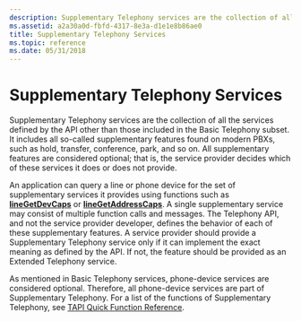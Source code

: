 ```yaml
---
description: Supplementary Telephony services are the collection of all the services defined by the API other than those included in the Basic Telephony subset.
ms.assetid: a2a30a0d-fbfd-4317-8e3a-d1e1e8b86ae0
title: Supplementary Telephony Services
ms.topic: reference
ms.date: 05/31/2018
---
```


# Supplementary Telephony Services

Supplementary Telephony services are the collection of all the services defined by the API other than those included in the Basic Telephony subset. It includes all so-called supplementary features found on modern PBXs, such as hold, transfer, conference, park, and so on. All supplementary features are considered optional; that is, the service provider decides which of these services it does or does not provide.

An application can query a line or phone device for the set of supplementary services it provides using functions such as [**lineGetDevCaps**](/windows/win32/api/tapi/nf-tapi-linegetdevcaps) or [**lineGetAddressCaps**](/windows/win32/api/tapi/nf-tapi-linegetaddresscaps). A single supplementary service may consist of multiple function calls and messages. The Telephony API, and not the service provider developer, defines the behavior of each of these supplementary features. A service provider should provide a Supplementary Telephony service only if it can implement the exact meaning as defined by the API. If not, the feature should be provided as an Extended Telephony service.

As mentioned in Basic Telephony services, phone-device services are considered optional. Therefore, all phone-device services are part of Supplementary Telephony. For a list of the functions of Supplementary Telephony, see [TAPI Quick Function Reference](./tapi-quick-function-reference.md).

 

 
